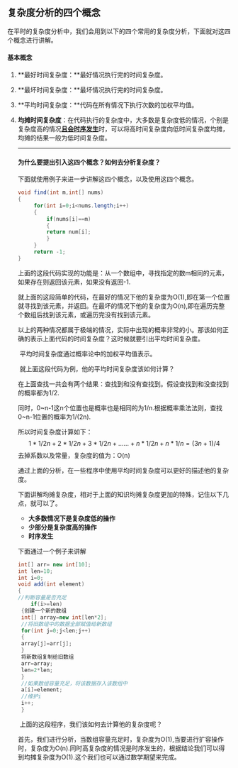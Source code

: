 ## 复杂度分析的四个概念

在平时的复杂度分析中，我们会用到以下的四个常用的复杂度分析，下面就对这四个概念进行讲解。

#### 基本概念

1. **最好时间复杂度：**最好情况执行完的时间复杂度。

2. **最坏时间复杂度：**最坏情况执行完的时间复杂度。

3. **平均时间复杂度：**代码在所有情况下执行次数的加权平均值。

4. **均摊时间复杂度**：在代码执行的复杂度中，大多数是复杂度低的情况，个别是复杂度高的情况<u>**且会时序发生**</u>时，可以将高时间复杂度向低时间复杂度均摊，均摊的结果一般为低时间复杂度。

   ------

   

   #### 为什么要提出引入这四个概念？如何去分析复杂度？

   下面就使用例子来进一步讲解这四个概念，以及使用这四个概念。

   ```java
   void find(int m,int[] nums)
   {
        for(int i=0;i<nums.length;i++)
        {
            if(nums[i]==m)
            {
            return num[i];
            }
        }
        return -1;
   }
   ```

   ​		上面的这段代码实现的功能是：从一个数组中，寻找指定的数m相同的元素，如果存在则返回该元素，如果没有返回-1.

   ​		就上面的这段简单的代码，在最好的情况下他的复杂度为O(1),即在第一个位置就寻找到该元素，并返回。在最坏的情况下他的复杂度为O(n),即在遍历完整个数组后找到该元素，或遍历完没有找到该元素。

   ​		以上的两种情况都属于极端的情况，实际中出现的概率非常的小。那该如何正确的表示上面代码的时间复杂度？这时候就要引出平均时间复杂度。

   ​		平均时间复杂度通过概率论中的加权平均值表示。

   ​		就上面这段代码为例，他的平均时间复杂度该如何计算？

   ​		在上面查找一共会有两个结果：查找到和没有查找到。假设查找到和没查找到的概率都为1/2.

   同时，0~n-1这n个位置也是概率也是相同的为1/n.根据概率乘法法则，查找0~n-1位置的概率为1/(2n).

   所以时间复杂度计算如下：
   $$
   1*1/2n+2*1/2n+3*1/2n+……+n*1/2n+n*1/n
   =(3n+1)/4
   $$
   去掉系数以及常量，复杂度的值为：O(n)

   ​		通过上面的分析，在一些程序中使用平均时间复杂度可以更好的描述他的复杂度。

   ​		下面讲解均摊复杂度，相对于上面的知识均摊复杂度更加的特殊，记住以下几点，就可以了。

   - **大多数情况下是复杂度低的操作**
   - **少部分是复杂度高的操作**
   - **时序发生**

   下面通过一个例子来讲解

   ```java
   int[] arr= new int[10];
   int len=10;
   int i=0;
   void add(int element)
   {
   //判断容量是否充足
       if(i>=len)
   	{创建一个新的数组
   	int[] array=new int[len*2];
   	//将旧数组中的数据全部赋值给新数组
   	for(int j=0;j<len;j++)
   	{
   	array[j]=arr[j];
   	}
   	将新数组复制给旧数组
   	arr=array;
   	len=2*len;
   	}
   	//如果数组容量充足，将该数据存入该数组中
   	a[i]=element;
   	//维护i
   	i++;
    }
   ```

   ​		上面的这段程序，我们该如何去计算他的复杂度呢？

   ​		首先，我们进行分析，当数组容量充足时，复杂度为O(1),当要进行扩容操作时，复杂度为O(n).同时高复杂度的情况是时序发生的，根据结论我们可以得到均摊复杂度为O(1).这个我们也可以通过数学期望来完成。

   